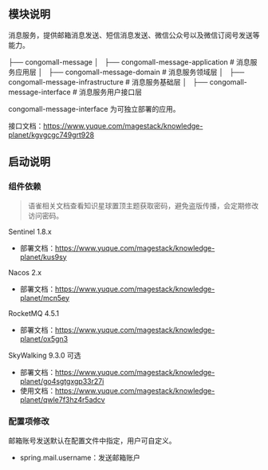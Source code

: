 
## 模块说明

消息服务，提供邮箱消息发送、短信消息发送、微信公众号以及微信订阅号发送等能力。

├── congomall-message
│   ├── congomall-message-application  # 消息服务应用层
│   ├── congomall-message-domain  # 消息服务领域层
│   ├── congomall-message-infrastructure  # 消息服务基础层
│   ├── congomall-message-interface  # 消息服务用户接口层

congomall-message-interface 为可独立部署的应用。

接口文档：https://www.yuque.com/magestack/knowledge-planet/kgvgcgc749grt928

## 启动说明

### 组件依赖

> 语雀相关文档查看知识星球置顶主题获取密码，避免盗版传播，会定期修改访问密码。

Sentinel 1.8.x

- 部署文档：https://www.yuque.com/magestack/knowledge-planet/kus9sy

Nacos 2.x

- 部署文档：https://www.yuque.com/magestack/knowledge-planet/mcn5ey

RocketMQ 4.5.1

- 部署文档：https://www.yuque.com/magestack/knowledge-planet/ox5gn3

SkyWalking 9.3.0 可选

- 部署文档：https://www.yuque.com/magestack/knowledge-planet/go4sgtgxgp33r27i
- 使用文档：https://www.yuque.com/magestack/knowledge-planet/qwle7f3hz4r5adcv

### 配置项修改

邮箱账号发送默认在配置文件中指定，用户可自定义。

- spring.mail.username：发送邮箱账户
